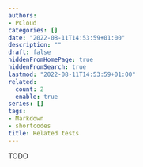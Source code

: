 ```yaml
---
authors:
- PCloud
categories: []
date: "2022-08-11T14:53:59+01:00"
description: ""
draft: false
hiddenFromHomePage: true
hiddenFromSearch: true
lastmod: "2022-08-11T14:53:59+01:00"
related:
  count: 2
  enable: true
series: []
tags:
- Markdown
- shortcodes
title: Related tests
---
```


<!--more-->

TODO